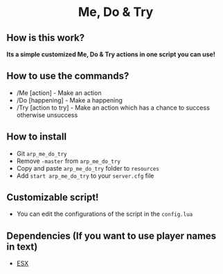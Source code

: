 <h1 align='center'>Me, Do & Try</a></h1>

## How is this work?

**Its a simple customized Me, Do & Try actions in one script you can use!**

## How to use the commands?

* /Me [action]         - Make an action
* /Do [happening]      - Make a happening
* /Try [action to try] - Make an action which has a chance to success otherwise unsuccess

## How to install

* Git ```arp_me_do_try```
* Remove ```-master``` from ```arp_me_do_try```
* Copy and paste ```arp_me_do_try``` folder to ```resources```
* Add ```start arp_me_do_try``` to your ```server.cfg``` file

## Customizable script!

* You can edit the configurations of the script in the ```config.lua```

## Dependencies (If you want to use player names in text)

* [ESX](https://github.com/FXServer-ESX/fxserver-es_extended)
